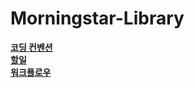 # Morningstar-Library

**[코딩 컨벤션](morningstar-library/Docs/CodingConvention.md)**  
**[할일](morningstar-library/Docs/TODO%20List.md)**  
**[워크플로우](morningstar-library/Docs/WorkFlow.md)**  
